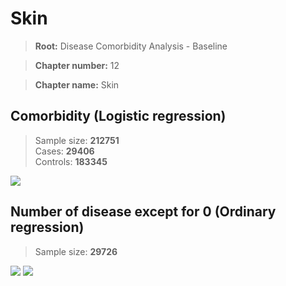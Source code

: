 # Skin

> **Root:** Disease Comorbidity Analysis - Baseline

> **Chapter number:** 12  

> **Chapter name:** Skin  

## Comorbidity (Logistic regression)
> Sample size: **212751**  
> Cases: **29406**  
> Controls: **183345**
<img src="/Chapter/Figures/Incidence/LG/Chapter_12.png"/>
<CsvTable src="/Chapter_Data/Incidence/LG/LG_Chapter_12.csv" label="🔍 View full results" />

## Number of disease except for 0 (Ordinary regression)
> Sample size: **29726**
<img src="/Chapter/Figures/Incidence/Histogram/Chapter_12_in.png"/>
<CsvTable src="/Chapter_Data/Incidence/Histogram/Chapter_12_in.csv" label="🔍 View full results" />

<img src="/Chapter/Figures/Incidence/ORD/Chapter_12.png"/>
<CsvTable src="/Chapter_Data/Incidence/ORD/ORD_Chapter_12.csv" label="🔍 View full results" />
